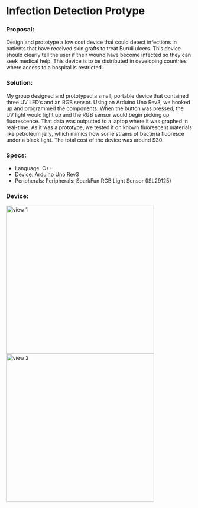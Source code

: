 # Infection Detection Protype

### Proposal:
Design and prototype a low cost device that could detect infections in patients that have received skin grafts to treat Buruli ulcers. This device should clearly tell the user if their wound have become infected so they can seek medical help. This device is to be distributed in developing countries where access to a hospital is restricted.

### Solution:
My group designed and prototyped a small, portable device that contained three UV LED’s and an RGB sensor. Using an Arduino Uno Rev3, we hooked up and programmed the components. When the button was pressed, the UV light would light up and the RGB sensor would begin picking up fluorescence. That data was outputted to a laptop where it was graphed in real-time. As it was a prototype, we tested it on known fluorescent materials like petroleum jelly, which mimics how some strains of bacteria fluoresce under a black light. The total cost of the device was around $30.

### Specs:
- Language: C++
- Device: Arduino Uno Rev3
- Peripherals: Peripherals: SparkFun RGB Light Sensor (ISL29125)

### Device:

<img src="image_1.jpg" alt="view 1" width="400"/>
<img src="image_2.jpg" alt="view 2" width="400"/>

